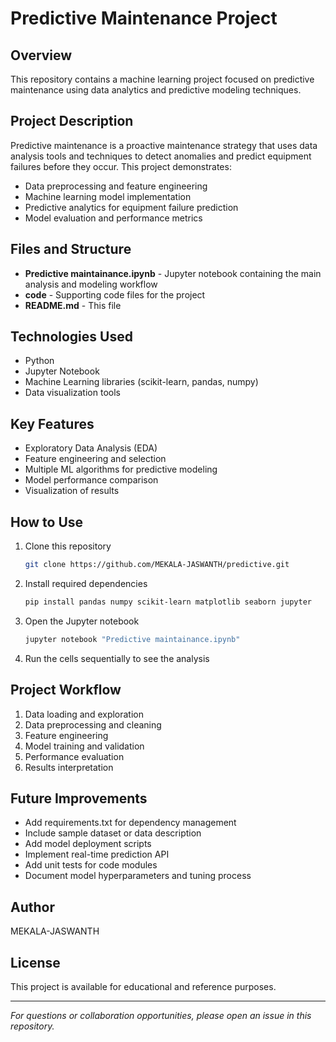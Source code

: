 # Predictive Maintenance Project

## Overview
This repository contains a machine learning project focused on predictive maintenance using data analytics and predictive modeling techniques.

## Project Description
Predictive maintenance is a proactive maintenance strategy that uses data analysis tools and techniques to detect anomalies and predict equipment failures before they occur. This project demonstrates:
- Data preprocessing and feature engineering
- Machine learning model implementation
- Predictive analytics for equipment failure prediction
- Model evaluation and performance metrics

## Files and Structure
- **Predictive maintainance.ipynb** - Jupyter notebook containing the main analysis and modeling workflow
- **code** - Supporting code files for the project
- **README.md** - This file

## Technologies Used
- Python
- Jupyter Notebook
- Machine Learning libraries (scikit-learn, pandas, numpy)
- Data visualization tools

## Key Features
- Exploratory Data Analysis (EDA)
- Feature engineering and selection
- Multiple ML algorithms for predictive modeling
- Model performance comparison
- Visualization of results

## How to Use
1. Clone this repository
   ```bash
   git clone https://github.com/MEKALA-JASWANTH/predictive.git
   ```
2. Install required dependencies
   ```bash
   pip install pandas numpy scikit-learn matplotlib seaborn jupyter
   ```
3. Open the Jupyter notebook
   ```bash
   jupyter notebook "Predictive maintainance.ipynb"
   ```
4. Run the cells sequentially to see the analysis

## Project Workflow
1. Data loading and exploration
2. Data preprocessing and cleaning
3. Feature engineering
4. Model training and validation
5. Performance evaluation
6. Results interpretation

## Future Improvements
- Add requirements.txt for dependency management
- Include sample dataset or data description
- Add model deployment scripts
- Implement real-time prediction API
- Add unit tests for code modules
- Document model hyperparameters and tuning process

## Author
MEKALA-JASWANTH

## License
This project is available for educational and reference purposes.

---
*For questions or collaboration opportunities, please open an issue in this repository.*

